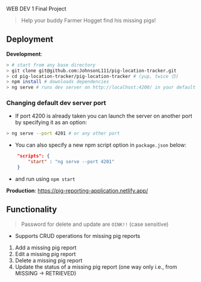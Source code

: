 WEB DEV 1 Final Project

> Help your buddy Farmer Hogget find his missing pigs!
## Deployment

**Development**:
```bash
> # start from any base directory
> git clone git@github.com:JohnsonL111/pig-location-tracker.git
> cd pig-location-tracker/pig-location-tracker # (yup, twice 🙃)
> npm install # downloads dependencies
> ng serve # runs dev server on http://localhost:4200/ in your default browser
```
### Changing default dev server port
- If port 4200 is already taken you can launch the server on another port by specifying it as an option:
```bash
> ng serve --port 4201 # or any other port
```
- You can also specify a new npm script option in `package.json` below:
```json
    "scripts": {
        "start" : "ng serve --port 4201"
    }
```
- and run using `npm start`

**Production**: https://pig-reporting-application.netlify.app/ 

## Functionality
> Password for delete and update are `OINK!!` (case sensitive)

- Supports CRUD operations for missing pig reports
1. Add a missing pig report
2. Edit a missing pig report
3. Delete a missing pig report
4. Update the status of a missing pig report (one way only i.e., from MISSING -> RETRIEVED)


